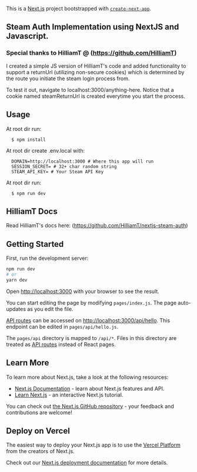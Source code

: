 This is a [Next.js](https://nextjs.org/) project bootstrapped with [`create-next-app`](https://github.com/vercel/next.js/tree/canary/packages/create-next-app).

## Steam Auth Implementation using NextJS and Javascript.
### Special thanks to HilliamT @ (https://github.com/HilliamT)

I created a simple JS version of HilliamT's code and added functionality to support a returnUrl (utilizing non-secure cookies) which is determined by the route you initiate the steam login process from.

To test it out, navigate to localhost:3000/anything-here. Notice that a cookie named steamReturnUrl is created everytime you start the process.

## Usage

At root dir run:

      $ npm install

At root dir create .env.local with:

      DOMAIN=http://localhost:3000 # Where this app will run
      SESSION_SECRET= # 32+ char random string
      STEAM_API_KEY= # Your Steam API Key

At root dir run:

      $ npm run dev


## HilliamT Docs

Read HilliamT's docs here: (https://github.com/HilliamT/nextjs-steam-auth)





## Getting Started

First, run the development server:

```bash
npm run dev
# or
yarn dev
```

Open [http://localhost:3000](http://localhost:3000) with your browser to see the result.

You can start editing the page by modifying `pages/index.js`. The page auto-updates as you edit the file.

[API routes](https://nextjs.org/docs/api-routes/introduction) can be accessed on [http://localhost:3000/api/hello](http://localhost:3000/api/hello). This endpoint can be edited in `pages/api/hello.js`.

The `pages/api` directory is mapped to `/api/*`. Files in this directory are treated as [API routes](https://nextjs.org/docs/api-routes/introduction) instead of React pages.

## Learn More

To learn more about Next.js, take a look at the following resources:

- [Next.js Documentation](https://nextjs.org/docs) - learn about Next.js features and API.
- [Learn Next.js](https://nextjs.org/learn) - an interactive Next.js tutorial.

You can check out [the Next.js GitHub repository](https://github.com/vercel/next.js/) - your feedback and contributions are welcome!

## Deploy on Vercel

The easiest way to deploy your Next.js app is to use the [Vercel Platform](https://vercel.com/new?utm_medium=default-template&filter=next.js&utm_source=create-next-app&utm_campaign=create-next-app-readme) from the creators of Next.js.

Check out our [Next.js deployment documentation](https://nextjs.org/docs/deployment) for more details.
